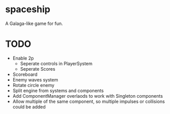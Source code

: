 # spaceship
A Galaga-like game for fun.

# TODO
* Enable 2p
  - Seperate controls in PlayerSystem
  - Seperate Scores
* Scoreboard
* Enemy waves system
* Rotate circle enemy
* Split engine from systems and components
* Add ComponentManager overlaods to work with Singleton components
* Allow multiple of the same component, so multiple impulses or collisions could be added
